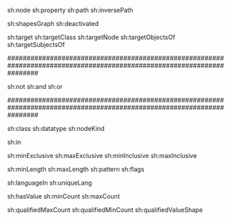 sh:node
sh:property
sh:path
sh:inversePath

sh:shapesGraph
sh:deactivated

sh:target
sh:targetClass
sh:targetNode
sh:targetObjectsOf
sh:targetSubjectsOf

########################################################################################################################

sh:not
sh:and
sh:or

########################################################################################################################

sh:class
sh:datatype
sh:nodeKind

sh:in

sh:minExclusive
sh:maxExclusive
sh:minInclusive
sh:maxInclusive

sh:minLength
sh:maxLength
sh:pattern
sh:flags

sh:languageIn
sh:uniqueLang

sh:hasValue
sh:minCount
sh:maxCount

sh:qualifiedMaxCount
sh:qualifiedMinCount
sh:qualifiedValueShape
